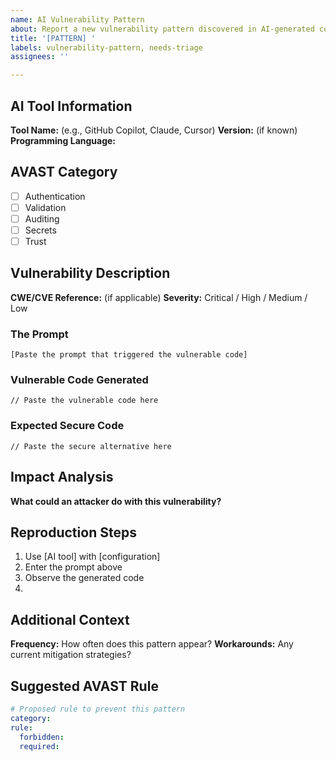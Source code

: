 ```yaml
---
name: AI Vulnerability Pattern
about: Report a new vulnerability pattern discovered in AI-generated code
title: '[PATTERN] '
labels: vulnerability-pattern, needs-triage
assignees: ''

---
```


## AI Tool Information
**Tool Name:** (e.g., GitHub Copilot, Claude, Cursor)
**Version:** (if known)
**Programming Language:**

## AVAST Category
- [ ] Authentication
- [ ] Validation
- [ ] Auditing
- [ ] Secrets
- [ ] Trust

## Vulnerability Description
**CWE/CVE Reference:** (if applicable)
**Severity:** Critical / High / Medium / Low

### The Prompt
```
[Paste the prompt that triggered the vulnerable code]
```

### Vulnerable Code Generated
```language
// Paste the vulnerable code here
```

### Expected Secure Code
```language
// Paste the secure alternative here
```

## Impact Analysis
**What could an attacker do with this vulnerability?**


## Reproduction Steps
1. Use [AI tool] with [configuration]
2. Enter the prompt above
3. Observe the generated code
4.

## Additional Context
**Frequency:** How often does this pattern appear?
**Workarounds:** Any current mitigation strategies?

## Suggested AVAST Rule
```yaml
# Proposed rule to prevent this pattern
category:
rule:
  forbidden:
  required:
```